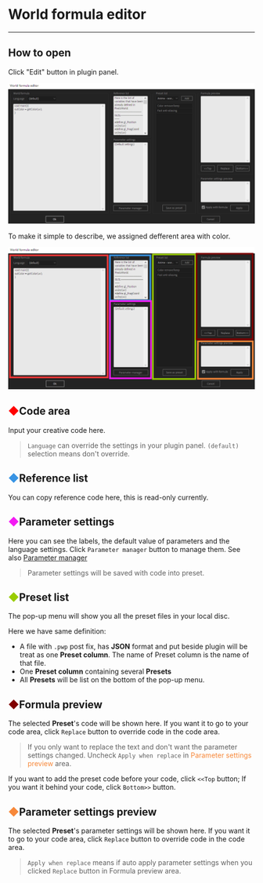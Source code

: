 # World formula editor
-------

## How to open
Click "Edit" button in plugin panel. 

![World formula editor](formulaEditor.png)

To make it simple to describe, we assigned defferent area with color. 

![World formula editor(colored)](FE_AreaInfo.png)

## <span style="color:rgb(255,0,0)">◆</span>Code area

Input your creative code here. 

> `Language` can override the settings in your plugin panel. `(default)` selection means don't override. 


## <span style="color:rgb(56,148,228)">◆</span>Reference list

You can copy reference code here, this is read-only currently.


## <span style="color:rgb(243,27,243)">◆</span>Parameter settings

Here you can see the labels, the default value of parameters and the language settings. Click `Parameter manager` button to manage them. See also [Parameter manager](ParameterWindow.md)


> Parameter settings will be saved with code into preset. 

## <span style="color:rgb(153,204,0)">◆</span>Preset list

The pop-up menu will show you all the preset files in your local disc. 

Here we have same definition:

- A file with `.pwp` post fix, has **JSON** format and put beside plugin will be treat as one **Preset column**. The name of Preset column is the name of that file. 
- One **Preset column** containing several **Presets**
- All **Presets** will be list on the bottom of the pop-up menu. 

## <span style="color:rgb(128,0,0)">◆</span>Formula preview

The selected **Preset**'s code will be shown here. If you want it to go to your code area, click `Replace` button to override code in the code area. 

> If you only want to replace the text and don't want the parameter settings changed. Uncheck `Apply when replace` in <span style="color:rgb(247,136,58)">Parameter settings preview</span> area. 

If you want to add the preset code before your code, click `<<Top` button; If you want it behind your code, click `Bottom>>` button. 

## <span style="color:rgb(247,136,58)">◆</span>Parameter settings preview

The selected **Preset**'s parameter settings will be shown here. If you want it to go to your code area, click `Replace` button to override code in the code area. 
> `Apply when replace` means if auto apply parameter settings when you clicked `Replace` button in Formula preview area. 


<br>
<br>
<br>
<br>
<br>
<br>